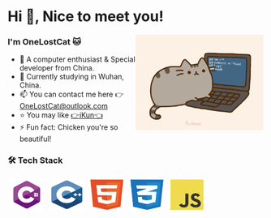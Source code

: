 # Hi 👋, Nice to meet you!

<img align="right" alt="GIF" src="https://raw.githubusercontent.com/OneLostCat/OneLostCat/main/res/pusheencode.gif"  width="50%" height="auto" />

### I'm OneLostCat 🐱
- 🔭 A computer enthusiast & Special developer from China.
- 🌱 Currently studying in Wuhan, China.
- 📫 You can contact me here 👉 [OneLostCat@outlook.com](mailto:OneLostCat@outlook.com)
- ⭐ You may like [👉iKun👈](https://raw.githubusercontent.com/OneLostCat/OneLostCat/main/res/蔡徐坤.mp4)
- ⚡ Fun fact: Chicken you're so beautiful!

### 🛠 Tech Stack
<a href="https://dotnet.microsoft.com/"><img alt="C#" src="https://raw.githubusercontent.com/OneLostCat/OneLostCat/main/res/logo/cs.svg" style="padding: 5px 5px 5px 5px; width:65px; height:60px;" /></a>
<a href="https://isocpp.org/"><img alt="C++" src="https://raw.githubusercontent.com/OneLostCat/OneLostCat/main/res/logo/cpp.svg" style="padding: 5px 5px 5px 5px; width:65px; height:60px;" /></a>
<a href="https://html.spec.whatwg.org/multipage/"><img alt="HTML5" src="https://raw.githubusercontent.com/OneLostCat/OneLostCat/main/res/logo/html5.svg" style="padding: 5px 5px 5px 5px; width:65px; height:60px;"/></a>
<a href="https://www.w3.org/Style/CSS/"><img alt="CSS3" src="https://raw.githubusercontent.com/OneLostCat/OneLostCat/main/res/logo/css3.svg" style="padding: 5px 5px 5px 5px; width:65px; height:60px;"/></a>
<a href="https://developer.mozilla.org/en-US/docs/Web/JavaScript"><img alt="JavaScript" src="https://raw.githubusercontent.com/OneLostCat/OneLostCat/main/res/logo/js.svg" style="padding: 5px 5px 5px 5px; width:65px; height:60px;"/></a>
<!--
**OneLostCat/OneLostCat** is a ✨ _special_ ✨ repository because its `README.md` (this file) appears on your GitHub profile.

Here are some ideas to get you started:

- 🔭 I’m currently working on ...
- 🌱 I’m currently learning ...
- 👯 I’m looking to collaborate on ...
- 🤔 I’m looking for help with ...
- 💬 Ask me about ...
- 📫 How to reach me: ...
- 😄 Pronouns: ...
- ⚡ Fun fact: ...

https://github.com/kautukkundan/Awesome-Profile-README-templates/blob/master/elaborate/JoeyBling.md
-->
